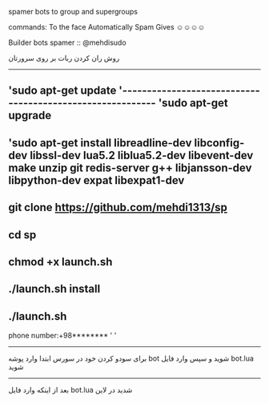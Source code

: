 spamer bots to group and supergroups






commands:
To the face  Automatically Spam Gives
☺☺☺☺



Builder bots spamer ::
@mehdisudo




















روش ران کردن ربات بر روی سرورتان 




-----------------------------------------------------------
'sudo apt-get update
'----------------------------------------------------------
'sudo apt-get upgrade
-----------------------------------------------------------
'sudo apt-get install libreadline-dev libconfig-dev libssl-dev lua5.2 liblua5.2-dev libevent-dev make unzip git redis-server g++ libjansson-dev libpython-dev expat libexpat1-dev
-----------------------------------------------------------
git clone https://github.com/mehdi1313/sp
-----------------------------------------------------------
cd sp 
----------------------------------------
chmod +x launch.sh
-----------------------------------------
./launch.sh install
-----------------------------------------
./launch.sh
-----------------------------------------
phone number:+98******** 
'
'


















___________________________________________________________
برای سودو کردن خود در سورس ابتدا وارد پوشه bot شوید و سپس وارد فایل bot.lua
شوید 
___________________________________________________________
بعد از اینکه وارد فایل bot.lua شدید در لاین
